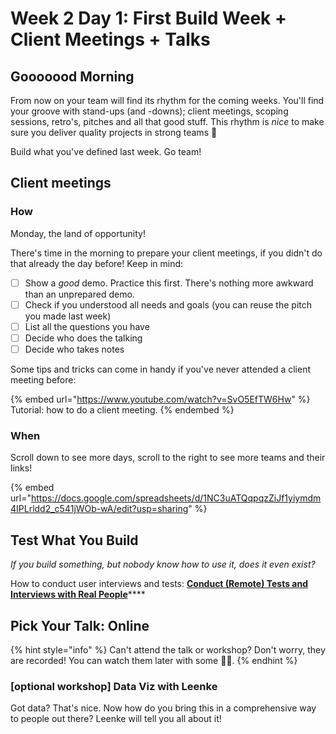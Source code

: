 # Week 2 Day 1: First Build Week + Client Meetings + Talks

## Gooooood Morning

From now on your team will find its rhythm for the coming weeks. You'll find your groove with stand-ups (and -downs); client meetings, scoping sessions, retro's, pitches and all that good stuff. This rhythm is _nice_ to make sure you deliver quality projects in strong teams 💪

Build what you've defined last week. Go team!

## Client meetings

### How

Monday, the land of opportunity!

There's time in the morning to prepare your client meetings, if you didn't do that already the day before! Keep in mind:

* [ ] Show a _good_ demo. Practice this first. There's nothing more awkward than an unprepared demo.
* [ ] Check if you understood all needs and goals (you can reuse the pitch you made last week)
* [ ] List all the questions you have
* [ ] Decide who does the talking
* [ ] Decide who takes notes

Some tips and tricks can come in handy if you've never attended a client meeting before:

{% embed url="https://www.youtube.com/watch?v=SvO5EfTW6Hw" %}
Tutorial: how to do a client meeting.
{% endembed %}

### When

Scroll down to see more days, scroll to the right to see more teams and their links!

{% embed url="https://docs.google.com/spreadsheets/d/1NC3uATQqpqzZiJf1yiymdm4IPLrldd2_c541jWOb-wA/edit?usp=sharing" %}

## Test What You Build

_If you build something, but nobody know how to use it, does it even exist?_

How to conduct user interviews and tests: [**Conduct (Remote) Tests and Interviews with Real People**](https://help.osoc.be/global/tutorials/how-to-conduct-remote-tests-and-interviews-with-real-people)****

## Pick Your Talk: Online

{% hint style="info" %}
Can't attend the talk or workshop? Don't worry, they are recorded! You can watch them later with some 🍿🥤.
{% endhint %}

### \[optional workshop] Data Viz with Leenke

Got data? That's nice. Now how do you bring this in a comprehensive way to people out there? Leenke will tell you all about it!
